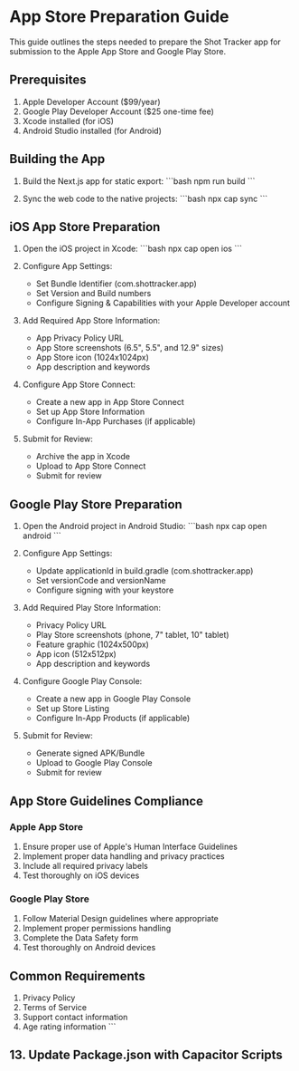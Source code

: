 # App Store Preparation Guide

This guide outlines the steps needed to prepare the Shot Tracker app for submission to the Apple App Store and Google Play Store.

## Prerequisites

1. Apple Developer Account ($99/year)
2. Google Play Developer Account ($25 one-time fee)
3. Xcode installed (for iOS)
4. Android Studio installed (for Android)

## Building the App

1. Build the Next.js app for static export:
   \`\`\`bash
   npm run build
   \`\`\`

2. Sync the web code to the native projects:
   \`\`\`bash
   npx cap sync
   \`\`\`

## iOS App Store Preparation

1. Open the iOS project in Xcode:
   \`\`\`bash
   npx cap open ios
   \`\`\`

2. Configure App Settings:

   - Set Bundle Identifier (com.shottracker.app)
   - Set Version and Build numbers
   - Configure Signing & Capabilities with your Apple Developer account

3. Add Required App Store Information:

   - App Privacy Policy URL
   - App Store screenshots (6.5", 5.5", and 12.9" sizes)
   - App Store icon (1024x1024px)
   - App description and keywords

4. Configure App Store Connect:

   - Create a new app in App Store Connect
   - Set up App Store Information
   - Configure In-App Purchases (if applicable)

5. Submit for Review:
   - Archive the app in Xcode
   - Upload to App Store Connect
   - Submit for review

## Google Play Store Preparation

1. Open the Android project in Android Studio:
   \`\`\`bash
   npx cap open android
   \`\`\`

2. Configure App Settings:

   - Update applicationId in build.gradle (com.shottracker.app)
   - Set versionCode and versionName
   - Configure signing with your keystore

3. Add Required Play Store Information:

   - Privacy Policy URL
   - Play Store screenshots (phone, 7" tablet, 10" tablet)
   - Feature graphic (1024x500px)
   - App icon (512x512px)
   - App description and keywords

4. Configure Google Play Console:

   - Create a new app in Google Play Console
   - Set up Store Listing
   - Configure In-App Products (if applicable)

5. Submit for Review:
   - Generate signed APK/Bundle
   - Upload to Google Play Console
   - Submit for review

## App Store Guidelines Compliance

### Apple App Store

1. Ensure proper use of Apple's Human Interface Guidelines
2. Implement proper data handling and privacy practices
3. Include all required privacy labels
4. Test thoroughly on iOS devices

### Google Play Store

1. Follow Material Design guidelines where appropriate
2. Implement proper permissions handling
3. Complete the Data Safety form
4. Test thoroughly on Android devices

## Common Requirements

1. Privacy Policy
2. Terms of Service
3. Support contact information
4. Age rating information
   \`\`\`

## 13. Update Package.json with Capacitor Scripts
